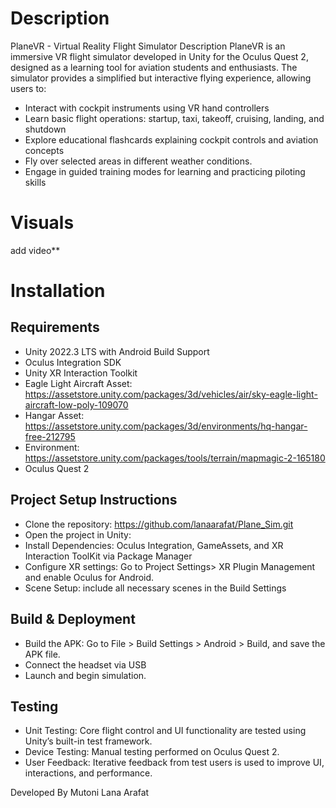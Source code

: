 # Description
PlaneVR - Virtual Reality Flight Simulator
Description
PlaneVR is an immersive VR flight simulator developed in Unity for the Oculus Quest 2, designed as a learning tool for aviation students and enthusiasts. The simulator provides a simplified but interactive flying experience, allowing users to:

- Interact with cockpit instruments using VR hand controllers
- Learn basic flight operations: startup, taxi, takeoff, cruising, landing, and shutdown
- Explore educational flashcards explaining cockpit controls and aviation concepts
- Fly over selected areas in different weather conditions.
- Engage in guided training modes for learning and practicing piloting skills

# Visuals
add video**

# Installation
## Requirements
- Unity 2022.3 LTS with Android Build Support
- Oculus Integration SDK
- Unity XR Interaction Toolkit
- Eagle Light Aircraft Asset: https://assetstore.unity.com/packages/3d/vehicles/air/sky-eagle-light-aircraft-low-poly-109070
- Hangar Asset: https://assetstore.unity.com/packages/3d/environments/hq-hangar-free-212795
- Environment: https://assetstore.unity.com/packages/tools/terrain/mapmagic-2-165180
- Oculus Quest 2
  
## Project Setup Instructions
- Clone the repository: https://github.com/lanaarafat/Plane_Sim.git
- Open the project in Unity:
- Install Dependencies: Oculus Integration, GameAssets, and XR Interaction ToolKit via Package Manager
- Configure XR settings: Go to Project Settings> XR Plugin Management and enable Oculus for Android.
- Scene Setup: include all necessary scenes in the Build Settings

## Build & Deployment
- Build the APK: Go to File > Build Settings > Android > Build, and save the APK file.
- Connect the headset via USB
- Launch and begin simulation.

## Testing
- Unit Testing: Core flight control and UI functionality are tested using Unity’s built-in test framework.
- Device Testing: Manual testing performed on Oculus Quest 2.
- User Feedback: Iterative feedback from test users is used to improve UI, interactions, and performance.


Developed By
Mutoni Lana Arafat
